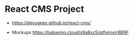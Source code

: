 # React CMS Project

- https://devugees.github.io/react-cms/

- Mockups https://balsamiq.cloud/s9a8xz5/ptfxjmv/rBB9F